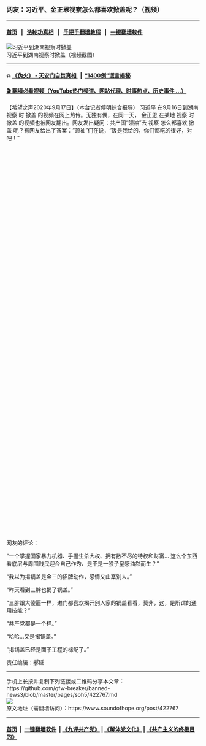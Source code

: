 ### 网友：习近平、金正恩视察怎么都喜欢掀盖呢？（视频）
------------------------

#### [首页](https://github.com/gfw-breaker/banned-news3/blob/master/README.md) &nbsp;&nbsp;|&nbsp;&nbsp; [法轮功真相](https://github.com/begood0513/basic/blob/master/README.md)  &nbsp;&nbsp;|&nbsp;&nbsp; [手把手翻墙教程](https://github.com/gfw-breaker/guides/wiki)  &nbsp;&nbsp;|&nbsp;&nbsp; [一键翻墙软件](https://github.com/gfw-breaker/nogfw/blob/master/README.md)  



<div><img alt="习近平到湖南视察时掀盖" src="https://img.soundofhope.org/2020-09/wuhanfeiyan_2020-09-17_2-1600351472969.jpg"/>
<br/><figcaption class="caption">
 习近平到湖南视察时掀盖（视频截图）
</figcaption></div><hr/>

#### 💥 [《伪火》 - 天安门自焚真相 ](http://158.247.195.190:10000/videos/blog/weihuo.html)&nbsp; |&nbsp; [“1400例”谎言揭秘  ](http://158.247.195.190:10000/videos/blog/jiexi1400.html)

#### [ 🎬  翻墙必看视频（YouTube热门频道、网站代理、时事热点、历史事件 ...）](https://github.com/gfw-breaker/links/blob/master/banned.md)

<div><div class="Content__Wrapper sc-1bvya0-0 grZQxZ">
 <p class="meta-top">
  <span class="meta">
   【希望之声2020年9月17日】（本台记者傅明综合报导）
  </span>
  <ok href="/term/1063">
   习近平
  </ok>
  在9月16日到湖南
  <ok href="/term/237316">
   视察
  </ok>
  时
  <ok href="/term/377668">
   掀盖
  </ok>
  的视频在网上热传。无独有偶，在同一天，
  <ok href="/term/2101">
   金正恩
  </ok>
  在某地
  <ok href="/term/237316">
   视察
  </ok>
  时
  <ok href="/term/377668">
   掀盖
  </ok>
  的视频也被网友翻出。网友发出疑问：共产国“领袖”去
  <ok href="/term/237316">
   视察
  </ok>
  怎么都喜欢
  <ok href="/term/377668">
   掀盖
  </ok>
  呢？有网友给出了答案：“领袖”们在说，“饭是我给的，你们都吃的很好，对吧！”
 </p>
 <div class="soh-embed">
  <div class="soh-embed-inner">
   <div class="iframely-embed" style="max-width: 550px;">
    <div class="iframely-responsive" style="padding-bottom: 100%;">
    </div>
   </div>
  </div>
 </div>
 <div class="soh-embed">
  <div class="soh-embed-inner">
   <div class="iframely-embed" style="max-width: 550px;">
    <div class="iframely-responsive" style="padding-bottom: 100%;">
    </div>
   </div>
  </div>
 </div>
 <p>
  网友的评论：
 </p>
 <p>
  “一个掌握国家暴力机器、手握生杀大权、拥有数不尽的特权和财富... 这么个东西看底层与周围贱民迎合自己作秀、是不是一股子皇感油然而生？”
 </p>
 <p>
  “我以为揭锅盖是金三的招牌动作，感情又山寨别人。”
 </p>
 <p>
  “昨天看到三胖也揭了锅盖。”
 </p>
 <p>
  “三胖跟大傻逼一样，进门都喜欢揭开别人家的锅盖看看，莫非，这，是所谓的通用技能？”
 </p>
 <p>
  “共产党都是一个样。”
 </p>
 <p>
  “哈哈…又是揭锅盖。”
 </p>
 <p>
  “揭锅盖已经是面子工程的标配了。”
 </p>
 <p class="meta-btm">
  责任编辑：郝延
 </p>
</div>
</div>
<hr/>
手机上长按并复制下列链接或二维码分享本文章：<br/>
https://github.com/gfw-breaker/banned-news3/blob/master/pages/soh5/422767.md <br/>
<a href='https://github.com/gfw-breaker/banned-news3/blob/master/pages/soh5/422767.md'><img src='https://github.com/gfw-breaker/banned-news3/blob/master/pages/soh5/422767.md.png'/></a> <br/>
原文地址（需翻墙访问）：https://www.soundofhope.org/post/422767


------------------------
#### [首页](https://github.com/gfw-breaker/banned-news3/blob/master/README.md) &nbsp;|&nbsp; [一键翻墙软件](https://github.com/gfw-breaker/nogfw/blob/master/README.md) &nbsp;| [《九评共产党》](https://github.com/gfw-breaker/9ping.md/blob/master/README.md#九评之一评共产党是什么) | [《解体党文化》](https://github.com/gfw-breaker/jtdwh.md/blob/master/README.md) | [《共产主义的终极目的》](https://github.com/gfw-breaker/gczydzjmd.md/blob/master/README.md)


<img src='http://gfw-breaker.win/banned-news3/pages/soh5/422767.md' width='0px' height='0px'/>